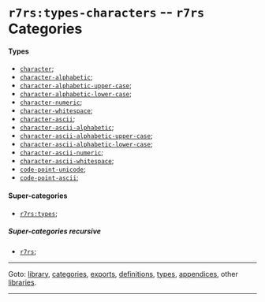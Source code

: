

<a id='category__r7rs__r7rs_3a_types-characters'></a>

# `r7rs:types-characters` -- `r7rs` Categories


<a id='category__r7rs__r7rs_3a_types-characters__types'></a>

#### Types

 * [`character`](../../r7rs/types/character.md#type__r7rs__character);
 * [`character-alphabetic`](../../r7rs/types/character-alphabetic.md#type__r7rs__character-alphabetic);
 * [`character-alphabetic-upper-case`](../../r7rs/types/character-alphabetic-upper-case.md#type__r7rs__character-alphabetic-upper-case);
 * [`character-alphabetic-lower-case`](../../r7rs/types/character-alphabetic-lower-case.md#type__r7rs__character-alphabetic-lower-case);
 * [`character-numeric`](../../r7rs/types/character-numeric.md#type__r7rs__character-numeric);
 * [`character-whitespace`](../../r7rs/types/character-whitespace.md#type__r7rs__character-whitespace);
 * [`character-ascii`](../../r7rs/types/character-ascii.md#type__r7rs__character-ascii);
 * [`character-ascii-alphabetic`](../../r7rs/types/character-ascii-alphabetic.md#type__r7rs__character-ascii-alphabetic);
 * [`character-ascii-alphabetic-upper-case`](../../r7rs/types/character-ascii-alphabetic-upper-case.md#type__r7rs__character-ascii-alphabetic-upper-case);
 * [`character-ascii-alphabetic-lower-case`](../../r7rs/types/character-ascii-alphabetic-lower-case.md#type__r7rs__character-ascii-alphabetic-lower-case);
 * [`character-ascii-numeric`](../../r7rs/types/character-ascii-numeric.md#type__r7rs__character-ascii-numeric);
 * [`character-ascii-whitespace`](../../r7rs/types/character-ascii-whitespace.md#type__r7rs__character-ascii-whitespace);
 * [`code-point-unicode`](../../r7rs/types/code-point-unicode.md#type__r7rs__code-point-unicode);
 * [`code-point-ascii`](../../r7rs/types/code-point-ascii.md#type__r7rs__code-point-ascii);


<a id='category__r7rs__r7rs_3a_types-characters__super-categories'></a>

#### Super-categories

 * [`r7rs:types`](../../r7rs/categories/r7rs_3a_types.md#category__r7rs__r7rs_3a_types);


<a id='category__r7rs__r7rs_3a_types-characters__super-categories-recursive'></a>

##### Super-categories recursive

 * [`r7rs`](../../r7rs/categories/r7rs.md#category__r7rs__r7rs);

----

Goto: [library](../../r7rs/_index.md#library__r7rs), [categories](../../r7rs/categories/_index.md#toc__r7rs__categories), [exports](../../r7rs/exports/_index.md#toc__r7rs__exports), [definitions](../../r7rs/definitions/_index.md#toc__r7rs__definitions), [types](../../r7rs/types/_index.md#toc__r7rs__types), [appendices](../../r7rs/appendices/_index.md#toc__r7rs__appendices), other [libraries](../../_libraries.md#toc__libraries).

----

